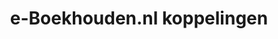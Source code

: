 ---
title: e-Boekhouden.nl koppelingen
key: e-boekhouden
image: /images/@stock/e-boekhouden-koppelingen.png
link_to: /koppelingen/e-boekhouden
klass: boekhoud
layout: koppelingen
referral-url: https://dt51.net/c/?si=8677&li=1467268&wi=300865&ws=
---